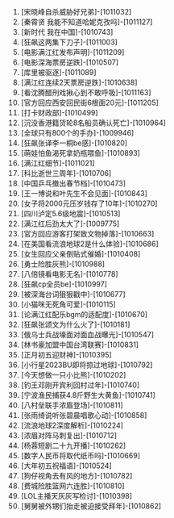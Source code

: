 
1. [宋晓峰自杀威胁好兄弟]-[1011032]
1. [秦霄贤 我能不知道哈妮克孜吗]-[1011127]
1. [新时代 我在中国]-[1010743]
1. [狂飙这两集下刀子]-[1011003]
1. [电影满江红发布声明]-[1011209]
1. [电影深海票房逆跌]-[1010507]
1. [库里被驱逐]-[1011089]
1. [满江红连续2天票房逆跌]-[1010638]
1. [看沈腾醋刑戏揪心到不敢呼吸]-[1011163]
1. [官方回应西安回民街6根面20元]-[1011205]
1. [打卡财政部]-[1010499]
1. [沉没香港籍货轮8名船员确认死亡]-[1010964]
1. [全球只有800个的手办]-[1009946]
1. [狂飙张译李一桐be感]-[1010820]
1. [萌娃怕鱼渴死拿奶瓶喂鱼]-[1010893]
1. [满江红细节]-[1011021]
1. [科比逝世三周年]-[1010706]
1. [中国乒乓撤出春节档]-[1010473]
1. [王一博说和叶先生不会见面]-[1010843]
1. [女子将2000元压岁钱存了10年]-[1010270]
1. [四川泸定5.6级地震]-[1010513]
1. [满江红后劲太大了]-[1009775]
1. [官方回应游客打架致文物掉落]-[1010663]
1. [在美国看流浪地球2是什么体验]-[1010686]
1. [女生回应父亲倒贴式催婚]-[1010408]
1. [勇士险胜灰熊]-[1010988]
1. [八倍镜看电影无名]-[1010778]
1. [狂飙cp全员be]-[1010997]
1. [被深海台词狠狠戳中]-[1010677]
1. [小猫咪无死角可爱]-[1010115]
1. [论满江红配乐bgm的适配度]-[1010670]
1. [狂飙张颂文为什么火了]-[1010181]
1. [俄乌士兵战壕面对面血战曝光]-[1010547]
1. [林书豪加盟中国台湾联赛]-[1010831]
1. [正月初五迎财神]-[1010395]
1. [小行星2023BU即将掠过地球]-[1010792]
1. [今天想做一只小比熊]-[1010202]
1. [钓王邓刚开宾利回村过年]-[1010740]
1. [宁波渔民捕获4.8斤野生大黄鱼]-[1010741]
1. [八村垒联手浓眉登场]-[1010811]
1. [张雨绮说听张碧晨唱歌心动]-[1010858]
1. [流浪地球2深度解析]-[1010224]
1. [浓眉对阵马刺复出]-[1010712]
1. [杨蓉短剧二十九开播]-[1010262]
1. [数字人民币将取代纸币吗]-[1010669]
1. [大年初五祝福语]-[1010524]
1. [狗仔视角去有风的地方]-[1010782]
1. [费城险胜篮网六连胜]-[1010810]
1. [LOL主播天灰灰写检讨]-[1010398]
1. [舅舅被外甥们抬走被迫接受拜年]-[1010862]